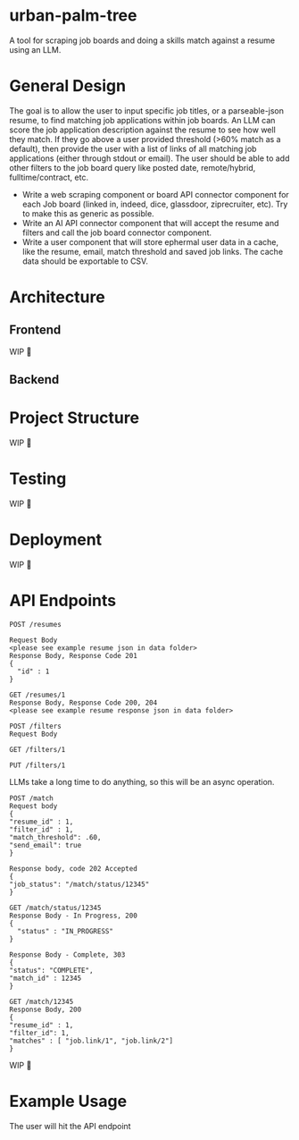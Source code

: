 # urban-palm-tree
A tool for scraping job boards and doing a skills match against a resume using an LLM. 

# General Design
The goal is to allow the user to input specific job titles, or a parseable-json resume, to find matching job applications within job boards. An LLM can score the job application description against the resume to see how well they match. If they go above a user provided threshold (>60% match as a default), then provide the user with a list of links of all matching job applications (either through stdout or email). The user should be able to add other filters to the job board query like posted date, remote/hybrid, fulltime/contract, etc.

-  Write a web scraping component or board API connector component for each Job board (linked in, indeed, dice, glassdoor, ziprecruiter, etc). Try to make this as generic as possible.
-   Write an AI API connector component that will accept the resume and filters and call the job board connector component.
-   Write a user component that will store ephermal user data in a cache, like the resume, email, match threshold and saved job links. The cache data should be exportable to CSV.

# Architecture
## Frontend
WIP 🤠
## Backend


# Project Structure
WIP 🤠

# Testing
WIP 🤠

# Deployment
WIP 🤠

# API Endpoints
```
POST /resumes

Request Body
<please see example resume json in data folder>
Response Body, Response Code 201
{
  "id" : 1
}
```
```
GET /resumes/1
Response Body, Response Code 200, 204
<please see example resume response json in data folder>
```

```
POST /filters
Request Body
```
```
GET /filters/1
```
```
PUT /filters/1
```

LLMs take a long time to do anything, so this will be an async operation.
```
POST /match
Request body
{
"resume_id" : 1,
"filter_id" : 1,
"match_threshold": .60,
"send_email": true
}

Response body, code 202 Accepted
{
"job_status": "/match/status/12345"
}
```
```
GET /match/status/12345
Response Body - In Progress, 200
{
  "status" : "IN_PROGRESS"
}

Response Body - Complete, 303
{
"status": "COMPLETE",
"match_id" : 12345
}
```

```
GET /match/12345
Response Body, 200
{
"resume_id" : 1,
"filter_id": 1,
"matches" : [ "job.link/1", "job.link/2"]
}
```
WIP 🤠

# Example Usage
The user will hit the API endpoint 

